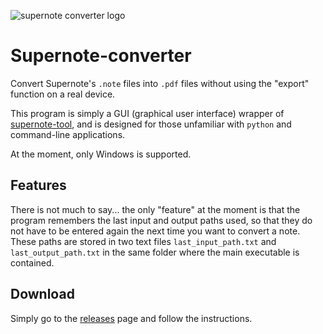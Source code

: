 ![supernote converter logo](https://i.ibb.co/60bcgxc/icon-small.png)
# Supernote-converter
Convert Supernote's `.note` files into `.pdf` files without using the "export" function on a real device.

This program is simply a GUI (graphical user interface) wrapper of [supernote-tool](https://github.com/jya-dev/supernote-tool), and is designed for those unfamiliar with `python` and command-line applications.

At the moment, only Windows is supported.

## Features
There is not much to say... the only "feature" at the moment is that the program remembers the last input and output paths used, so that they do not have to be entered again the next time you want to convert a note. These paths are stored in two text files `last_input_path.txt` and `last_output_path.txt` in the same folder where the main executable is contained.

## Download
Simply go to the [releases](https://github.com/francescoboc/supernote-converter/releases) page and follow the instructions.
